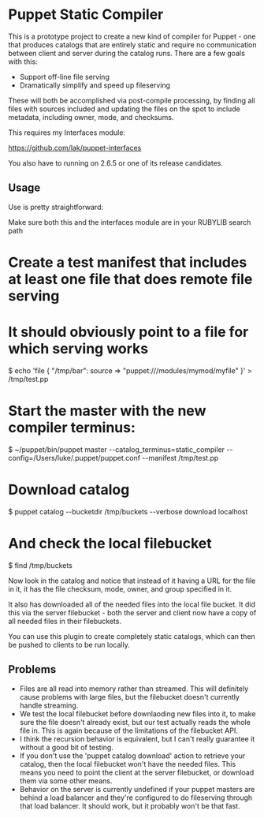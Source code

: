 Puppet Static Compiler
======================
This is a prototype project to create a new kind of compiler for Puppet - one
that produces catalogs that are entirely static and require no communication
between client and server during the catalog runs.  There are a few goals with
this:

* Support off-line file serving
* Dramatically simplify and speed up fileserving

These will both be accomplished via post-compile processing, by finding all
files with sources included and updating the files on the spot to include
metadata, including owner, mode, and checksums.

This requires my Interfaces module:

https://github.com/lak/puppet-interfaces

You also have to running on 2.6.5 or one of its release candidates.

Usage
-----

Use is pretty straightforward:

Make sure both this and the interfaces module are in your RUBYLIB search path

  # Create a test manifest that includes at least one file that does remote file serving
  # It should obviously point to a file for which serving works
  $ echo 'file { "/tmp/bar": source => "puppet:///modules/mymod/myfile" }' > /tmp/test.pp

  # Start the master with the new compiler terminus:
  $ ~/puppet/bin/puppet master --catalog_terminus=static_compiler --config=/Users/luke/.puppet/puppet.conf --manifest /tmp/test.pp

  # Download catalog
  $ puppet catalog --bucketdir /tmp/buckets --verbose download localhost

  # And check the local filebucket
  $ find /tmp/buckets

Now look in the catalog and notice that instead of it having a URL for the file in it, it
has the file checksum, mode, owner, and group specified in it.

It also has downloaded all of the needed files into the local file bucket.  It did this via the server
filebucket - both the server and client now have a copy of all needed files in their filebuckets.

You can use this plugin to create completely static catalogs, which can then be pushed
to clients to be run locally.

Problems
---------
* Files are all read into memory rather than streamed. This will definitely cause problems with large files, but the filebucket doesn't currently handle streaming.
* We test the local filebucket before downlaoding new files into it, to make sure the file doesn't already exist, but our test actually reads the whole file in.  This is again because of the limitations of the filebucket API.
* I think the recursion behavior is equivalent, but I can't really guarantee it without a good bit of testing.
* If you don't use the 'puppet catalog download' action to retrieve your catalog, then the local filebucket won't have the needed files.  This means you need to point the client at the server filebucket, or download them via some other means.
* Behavior on the server is currently undefined if your puppet masters are behind a load balancer and they're configured to do fileserving through that load balancer.  It should work, but it probably won't be that fast.
